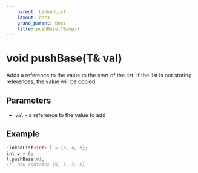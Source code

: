 ```yaml
---
    parent: LinkedList
    layout: docs
    grand_parent: Docs
    title: pushBase(T&amp;)
---
```


# void pushBase(T&amp; val)

Adds a reference to the value to the start of the list, if the list is not storing references, the value will be copied.

## Parameters

- `val` - a reference to the value to add

## Example

```cpp
LinkedList<int> l = {3, 4, 5};
int v = 6;
l.pushBase(v);
//l now contains {6, 3, 4, 5}
```
